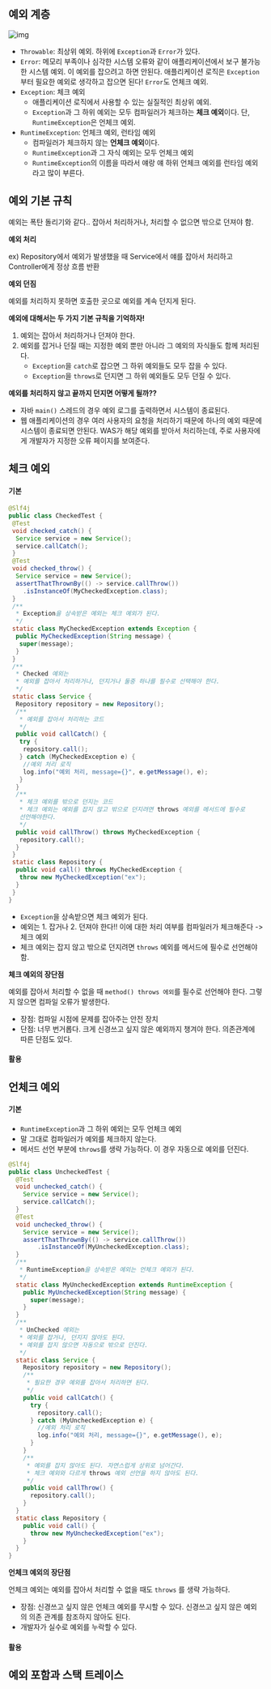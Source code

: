 ## 예외 계층

![img](https://velog.velcdn.com/images/hyun6ik/post/25868047-817a-4bc1-871b-cad5d44b515a/image.png)

- `Throwable`: 최상위 예외. 하위에 `Exception`과 `Error`가 있다.
- `Error`: 메모리 부족이나 심각한 시스템 오류와 같이 애플리케이션에서 보구 불가능한 시스템 예외. 이 예외를 잡으려고 하면 안된다. 애플리케이션 로직은 `Exception`부터 필요한 예외로 생각하고 잡으면 된다! `Error`도 언체크 예외.
- `Exception`: 체크 예외
  - 애플리케이션 로직에서 사용할 수 있는 실질적인 최상위 예외.
  - `Exception`과 그 하위 예외는 모두 컴파일러가 체크하는 **체크 예외**이다. 단, `RuntimeException`은 언체크 예외.
- `RuntimeException`: 언체크 예외, 런타임 예외
  - 컴파일러가 체크하지 않는 **언체크 예외**이다.
  - `RuntimeException`과 그 자식 예외는 모두 언체크 예외
  - `RuntimeException`의 이름을 따라서 얘랑 얘 하위 언체크 예외를 런타임 예외라고 많이 부른다.



## 예외 기본 규칙

예외는 폭탄 돌리기와 같다.. 잡아서 처리하거나, 처리할 수 없으면 밖으로 던져야 함.



**예외 처리**

ex) Repository에서 예외가 발생했을 때 Service에서 얘를 잡아서 처리하고 Controller에게 정상 흐름 반환



**예외 던짐**

예외를 처리하지 못하면 호출한 곳으로 예외를 계속 던지게 된다.



**예외에 대해서는 두 가지 기본 규칙을 기억하자!**

1. 예외는 잡아서 처리하거나 던져야 한다.
2. 예외를 잡거나 던질 때는 지정한 예외 뿐만 아니라 그 예외의 자식들도 함께 처리된다.
   - `Exception`을 `catch`로 잡으면 그 하위 예외들도 모두 잡을 수 있다.
   - `Exception`을 `throws`로 던지면 그 하위 예외들도 모두 던질 수 있다.



**예외를 처리하지 않고 끝까지 던지면 어떻게 될까??**

- 자바 `main()` 스레드의 경우 예외 로그를 출력하면서 시스템이 종료된다.
- 웹 애플리케이션의 경우 여러 사용자의 요청을 처리하기 때문에 하나의 예외 때문에 시스템이 종료되면 안된다. WAS가 해당 예외를 받아서 처리하는데, 주로 사용자에게 개발자가 지정한 오류 페이지를 보여준다.



## 체크 예외

#### 기본

```java
@Slf4j
public class CheckedTest {
 @Test
 void checked_catch() {
  Service service = new Service();
  service.callCatch();
 }
 @Test
 void checked_throw() {
  Service service = new Service();
  assertThatThrownBy(() -> service.callThrow())
    .isInstanceOf(MyCheckedException.class);
 }
 /**
  * Exception을 상속받은 예외는 체크 예외가 된다.
  */
 static class MyCheckedException extends Exception {
  public MyCheckedException(String message) {
   super(message);
  }
 }
 /**
  * Checked 예외는
  * 예외를 잡아서 처리하거나, 던지거나 둘중 하나를 필수로 선택해야 한다.
  */
 static class Service {
  Repository repository = new Repository();
  /**
   * 예외를 잡아서 처리하는 코드
   */
  public void callCatch() {
   try {
    repository.call();
   } catch (MyCheckedException e) {
    //예외 처리 로직
    log.info("예외 처리, message={}", e.getMessage(), e);
   }
  }
  /**
   * 체크 예외를 밖으로 던지는 코드
   * 체크 예외는 예외를 잡지 않고 밖으로 던지려면 throws 예외를 메서드에 필수로
   선언해야한다.
   */
  public void callThrow() throws MyCheckedException {
   repository.call();
  }
 }
 static class Repository {
  public void call() throws MyCheckedException {
   throw new MyCheckedException("ex");
  }
 }
}
```

- `Exception`을 상속받으면 체크 예외가 된다.
- 예외는 1. 잡거나 2. 던져야 한다!! 이에 대한 처리 여부를 컴파일러가 체크해준다 -> 체크 예외
- 체크 예외는 잡지 않고 밖으로 던지려면 `throws` 예외를 메서드에 필수로 선언해야 함.



**체크 예외의 장단점**

예외를 잡아서 처리할 수 없을 때 `method() throws 에외`를 필수로 선언해야 한다. 그렇지 않으면 컴파일 오류가 발생한다.

- 장점: 컴파일 시점에 문제를 잡아주는 안전 장치
- 단점: 너무 번거롭다. 크게 신경쓰고 싶지 않은 예외까지 챙겨야 한다. 의존관계에 따른 단점도 있다.



#### 활용







## 언체크 예외

#### 기본

- `RuntimeException`과 그 하위 예외는 모두 언체크 예외
- 말 그대로 컴파일러가 예외를 체크하지 않는다.
- 메서드 선언 부분에 `throws`를 생략 가능하다. 이 경우 자동으로 예외를 던진다.

```java
@Slf4j
public class UncheckedTest {
  @Test
  void unchecked_catch() {
    Service service = new Service();
    service.callCatch();
  }
  @Test
  void unchecked_throw() {
    Service service = new Service();
    assertThatThrownBy(() -> service.callThrow())
        .isInstanceOf(MyUncheckedException.class);
  }
  /**
   * RuntimeException을 상속받은 예외는 언체크 예외가 된다.
   */
  static class MyUncheckedException extends RuntimeException {
    public MyUncheckedException(String message) {
      super(message);
    }
  }
  /**
   * UnChecked 예외는
   * 예외를 잡거나, 던지지 않아도 된다.
   * 예외를 잡지 않으면 자동으로 밖으로 던진다.
   */
  static class Service {
    Repository repository = new Repository();
    /**
     * 필요한 경우 예외를 잡아서 처리하면 된다.
     */
    public void callCatch() {
      try {
        repository.call();
      } catch (MyUncheckedException e) {
        //예외 처리 로직
        log.info("예외 처리, message={}", e.getMessage(), e);
      }
    }
    /**
     * 예외를 잡지 않아도 된다. 자연스럽게 상위로 넘어간다.
     * 체크 예외와 다르게 throws 예외 선언을 하지 않아도 된다.
     */
    public void callThrow() {
      repository.call();
    }
  }
  static class Repository {
    public void call() {
      throw new MyUncheckedException("ex");
    }
  }
}
```



**언체크 예외의 장단점**

언체크 예외는 예외를 잡아서 처리할 수 없을 때도 `throws` 를 생략 가능하다.

- 장점: 신경쓰고 싶지 않은 언체크 예외를 무시할 수 있다. 신경쓰고 싶지 않은 예외의 의존 관계를 참조하지 않아도 된다.
- 개발자가 실수로 예외를 누락할 수 있다.



#### 활용





## 예외 포함과 스택 트레이스